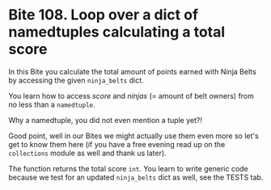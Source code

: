 # Bite 108. Loop over a dict of namedtuples calculating a total score

In this Bite you calculate the total amount of points earned with Ninja Belts by accessing the given `ninja_belts` dict.

You learn how to access _score_ and _ninjas_ (= amount of belt owners) from no less than a `namedtuple`.

Why a namedtuple, you did not even mention a tuple yet?!

Good point, well in our Bites we might actually use them even more so let's get to know them here (if you have a free evening read up on the `collections` module as well and thank us later).

The function returns the total score `int`. You learn to write generic code because we test for an updated `ninja_belts` dict as well, see the TESTS tab.
